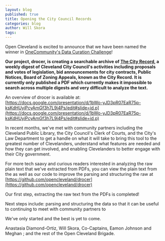 ```yaml
---
layout: blog
published: true
title: Opening the City Council Records
categories: blog
author: Will Skora
tags: 
---
```


Open Cleveland is excited to announce that we have been named the winner in [OneCommunity's Data Curation Challenge](http://www.meetup.com/Greater-Cleveland-Data-Curation-Group/events/229410937/)! 

**Our project, drocer, is creating a searchable archive of [The City Record](http://clevelandcitycouncil.org/the-city-record/), a weekly digest of Cleveland City Council's activities including proposals and votes of legislation, bid announcements for city contracts, Public Notices, Board of Zoning Appeals, known as the City Record. It is currently only published a PDF which currently makes it impossible to search across multiple digests and very difficult to analyze the text.** 

An overview of drocer is available at: 
[https://docs.google.com/presentation/d/1bWo-yJD3pR07EaR75p-ksKdHUyiPcyAmGf3h7L9i4Ps/edit#slide=id.p](https://docs.google.com/presentation/d/1bWo-yJD3pR07EaR75p-ksKdHUyiPcyAmGf3h7L9i4Ps/edit#slide=id.p)

In recent months, we've met with community partners including the Cleveland Public Library, the City Council's Clerk of Courts, and the City's Law Department to get a handle on what it will take to bring this tool to the greatest number of Clevelanders, understand what features are needed and how they can get involved, and enabling Clevelanders to better engage with their City government. 

For more tech saavy and curious readers interested in analyzing the raw plain text that we've extracted from PDFs, you can view the plain text from the as well as our code to improve the parsing and structuring the raw at [https://github.com/opencleveland/drocer](https://github.com/opencleveland/drocer)

Our first step, extracting the raw text from the PDFs is completed! 

Next steps include: 
parsing and structuring the data so that it can be useful to 
continuing to meet with community partners to 


We've only started and the best is yet to come. 

Anastasia Diamond-Ortiz, Will Skora, Co-Captains, Eamon Johnson and Meghan ; and the rest of the Open Cleveland Brigade. 






